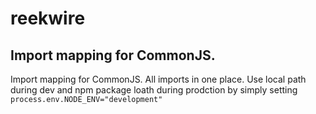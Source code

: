 # reekwire

## Import mapping for CommonJS.

Import mapping for CommonJS. All imports in one place. Use local path during dev and npm package loath during prodction by simply setting `process.env.NODE_ENV="development"`
